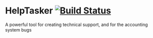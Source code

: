 # HelpTasker [![Build Status](https://travis-ci.org/helptasker/helptasker.svg?branch=master)](https://travis-ci.org/helptasker/helptasker)

A powerful tool for creating technical support, and for the accounting system bugs
